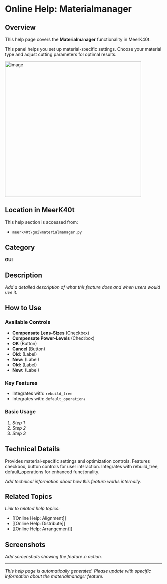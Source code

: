 # Online Help: Materialmanager

## Overview

This help page covers the **Materialmanager** functionality in MeerK40t.

This panel helps you set up material-specific settings. Choose your material type and adjust cutting parameters for optimal results.

<img width="437" alt="image" src="https://github.com/meerk40t/meerk40t/assets/2670784/73f4bdf9-974f-4245-8b16-8812aa5f0762">

## Location in MeerK40t

This help section is accessed from:
- `meerk40t\gui\materialmanager.py`

## Category

**GUI**

## Description

*Add a detailed description of what this feature does and when users would use it.*

## How to Use

### Available Controls

- **Compensate Lens-Sizes** (Checkbox)
- **Compensate Power-Levels** (Checkbox)
- **OK** (Button)
- **Cancel** (Button)
- **Old:** (Label)
- **New:** (Label)
- **Old:** (Label)
- **New:** (Label)

### Key Features

- Integrates with: `rebuild_tree`
- Integrates with: `default_operations`

### Basic Usage

1. *Step 1*
2. *Step 2*
3. *Step 3*

## Technical Details

Provides material-specific settings and optimization controls. Features checkbox, button controls for user interaction. Integrates with rebuild_tree, default_operations for enhanced functionality.

*Add technical information about how this feature works internally.*

## Related Topics

*Link to related help topics:*

- [[Online Help: Alignment]]
- [[Online Help: Distribute]]
- [[Online Help: Arrangement]]

## Screenshots

*Add screenshots showing the feature in action.*

---

*This help page is automatically generated. Please update with specific information about the materialmanager feature.*

